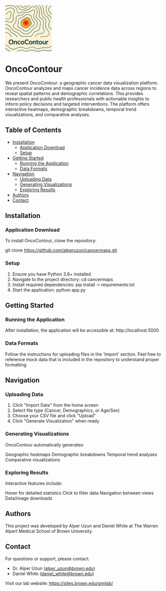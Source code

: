 <img src="https://github.com/alperuzun/cancermaps/blob/main/OncoContour.png" alt="Page 1 Image" height= 150 align = "center" >



# OncoContour
We present OncoContour: a geographic cancer data visualization platform. OncoContour analyzes and maps cancer incidence data across regions to reveal spatial patterns and demographic correlations. This provides researchers and public health professionals with actionable insights to inform policy decisions and targeted interventions. The platform offers interactive heatmaps, demographic breakdowns, temporal trend visualizations, and comparative analyses.

## Table of Contents

- [Installation](#installation)
  - [Application Download](#application-download)
  - [Setup](#setup)
- [Getting Started](#getting-started)
  - [Running the Application](#running-the-application)
  - [Data Formats](#data-formats)
- [Navigation](#navigation)
  - [Uploading Data](#uploading-data)
  - [Generating Visualizations](#generating-visualizations)
  - [Exploring Results](#exploring-results)
- [Authors](#authors)
- [Contact](#contact)

## Installation

### Application Download

To install OncoContour, clone the repository:

git clone https://github.com/alperuzun/cancermaps.git

### Setup

1. Ensure you have Python 3.8+ installed
2. Navigate to the project directory: cd cancermaps
3. Install required dependencies: pip install -r requirements.txt
4. Start the application: python app.py

## Getting Started

### Running the Application

After installation, the application will be accessible at: 
http://localhost:5000

### Data Formats

Follow the instructions for uploading files in the 'Import' section.
Feel free to reference mock data that is included in the repository to 
understand proper formatting.

## Navigation

### Uploading Data

1. Click "Import Data" from the home screen
2. Select file type (Cancer, Demographics, or Age/Sex)
3. Choose your CSV file and click "Upload"
4. Click "Generate Visualization" when ready

### Generating Visualizations

OncoContour automatically generates:

Geographic heatmaps
Demographic breakdowns
Temporal trend analyses
Comparative visualizations

### Exploring Results

Interactive features include:

Hover for detailed statistics
Click to filter data
Navigation between views
Data/image downloads

## Authors

This project was developed by Alper Uzun and Daniel White at The Warren Alpert 
Medical School of Brown University.

## Contact

For questions or support, please contact:
- Dr. Alper Uzun (alper_uzun@brown.edu)
- Daniel White (daniel_white@brown.edu)

Visit our lab website: https://sites.brown.edu/gmilab/
